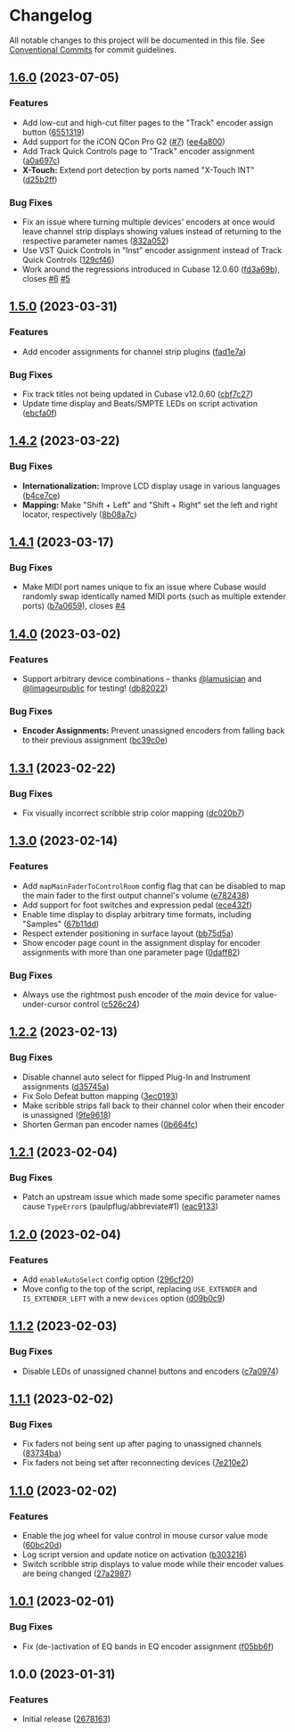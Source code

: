 # Changelog

All notable changes to this project will be documented in this file. See
[Conventional Commits](https://conventionalcommits.org) for commit guidelines.

## [1.6.0](https://github.com/bjoluc/cubase-xtouch-midiremote/compare/v1.5.0...v1.6.0) (2023-07-05)


### Features

* Add low-cut and high-cut filter pages to the "Track" encoder assign button ([6551319](https://github.com/bjoluc/cubase-xtouch-midiremote/commit/6551319a58912ed8efd00cf932e22c111006a3b0))
* Add support for the iCON QCon Pro G2 ([#7](https://github.com/bjoluc/cubase-xtouch-midiremote/issues/7)) ([ee4a800](https://github.com/bjoluc/cubase-xtouch-midiremote/commit/ee4a8009830f73ab02591449e432e7175147a2e0))
* Add Track Quick Controls page to "Track" encoder assignment ([a0a697c](https://github.com/bjoluc/cubase-xtouch-midiremote/commit/a0a697cc7500f556f5326654db6ab610d0e483e5))
* **X-Touch:** Extend port detection by ports named "X-Touch INT" ([d25b2ff](https://github.com/bjoluc/cubase-xtouch-midiremote/commit/d25b2ff49a848d2e55c06957fb48f7e80f6c4f33))


### Bug Fixes

* Fix an issue where turning multiple devices' encoders at once would leave channel strip displays showing values instead of returning to the respective parameter names ([832a052](https://github.com/bjoluc/cubase-xtouch-midiremote/commit/832a052277b2c69de0ea10e98b7878f290e4e023))
* Use VST Quick Controls in "Inst" encoder assignment instead of Track Quick Controls ([129cf46](https://github.com/bjoluc/cubase-xtouch-midiremote/commit/129cf468e2e561a857ba77a99314f5e646f904a8))
* Work around the regressions introduced in Cubase 12.0.60 ([fd3a69b](https://github.com/bjoluc/cubase-xtouch-midiremote/commit/fd3a69bc0d3e7a9e87d4c48ba95deb33d34c547c)), closes [#6](https://github.com/bjoluc/cubase-xtouch-midiremote/issues/6) [#5](https://github.com/bjoluc/cubase-xtouch-midiremote/issues/5)

## [1.5.0](https://github.com/bjoluc/cubase-xtouch-midiremote/compare/v1.4.2...v1.5.0) (2023-03-31)


### Features

* Add encoder assignments for channel strip plugins ([fad1e7a](https://github.com/bjoluc/cubase-xtouch-midiremote/commit/fad1e7a1ca937a87ff219f0cd2a39081a051ea48))


### Bug Fixes

* Fix track titles not being updated in Cubase v12.0.60 ([cbf7c27](https://github.com/bjoluc/cubase-xtouch-midiremote/commit/cbf7c2704d9dc589d6c64aeb7ae06a53b338f11e))
* Update time display and Beats/SMPTE LEDs on script activation ([ebcfa0f](https://github.com/bjoluc/cubase-xtouch-midiremote/commit/ebcfa0f0d6130c8e283d1b28b8fa4c84aa587db5))

## [1.4.2](https://github.com/bjoluc/cubase-xtouch-midiremote/compare/v1.4.1...v1.4.2) (2023-03-22)


### Bug Fixes

* **Internationalization:** Improve LCD display usage in various languages ([b4ce7ce](https://github.com/bjoluc/cubase-xtouch-midiremote/commit/b4ce7ce12b1998f79d747c1fef66b4417a252767))
* **Mapping:** Make "Shift + Left" and "Shift + Right" set the left and right locator, respectively ([8b08a7c](https://github.com/bjoluc/cubase-xtouch-midiremote/commit/8b08a7cdc30e1e12c4ad2f0416bf2f1e7bd90e4d))

## [1.4.1](https://github.com/bjoluc/cubase-xtouch-midiremote/compare/v1.4.0...v1.4.1) (2023-03-17)


### Bug Fixes

* Make MIDI port names unique to fix an issue where Cubase would randomly swap identically named MIDI ports (such as multiple extender ports) ([b7a0659](https://github.com/bjoluc/cubase-xtouch-midiremote/commit/b7a06590e87ed95d10064b314d06a5bbde3b47db)), closes [#4](https://github.com/bjoluc/cubase-xtouch-midiremote/issues/4)

## [1.4.0](https://github.com/bjoluc/cubase-xtouch-midiremote/compare/v1.3.1...v1.4.0) (2023-03-02)


### Features

* Support arbitrary device combinations – thanks [@lamusician](https://github.com/lamusician) and [@limageurpublic](https://github.com/limageurpublic) for testing! ([db82022](https://github.com/bjoluc/cubase-xtouch-midiremote/commit/db82022b450ad63c85f6f48da595f7a0530b9b0f))


### Bug Fixes

* **Encoder Assignments:** Prevent unassigned encoders from falling back to their previous assignment ([bc39c0e](https://github.com/bjoluc/cubase-xtouch-midiremote/commit/bc39c0ea2b4fad1474e904052f4b1de5f5156dad))

## [1.3.1](https://github.com/bjoluc/cubase-xtouch-midiremote/compare/v1.3.0...v1.3.1) (2023-02-22)


### Bug Fixes

* Fix visually incorrect scribble strip color mapping ([dc020b7](https://github.com/bjoluc/cubase-xtouch-midiremote/commit/dc020b7de58eb7d1b5e146b896e575f6c6f1359d))

## [1.3.0](https://github.com/bjoluc/cubase-xtouch-midiremote/compare/v1.2.2...v1.3.0) (2023-02-14)


### Features

* Add `mapMainFaderToControlRoom` config flag that can be disabled to map the main fader to the first output channel's volume ([e782438](https://github.com/bjoluc/cubase-xtouch-midiremote/commit/e782438958886526daba52b9c90e90a73911dbeb))
* Add support for foot switches and expression pedal ([ece432f](https://github.com/bjoluc/cubase-xtouch-midiremote/commit/ece432fbf5ba082ac21cce740efe4fffe9f2b721))
* Enable time display to display arbitrary time formats, including "Samples" ([67b11dd](https://github.com/bjoluc/cubase-xtouch-midiremote/commit/67b11dd6e9cb0fcc9ce0971f92a9830af7a28d98))
* Respect extender positioning in surface layout ([bb75d5a](https://github.com/bjoluc/cubase-xtouch-midiremote/commit/bb75d5af58fc03fb26a55f7bd7fb44f72dab6078))
* Show encoder page count in the assignment display for encoder assignments with more than one parameter page ([0daff82](https://github.com/bjoluc/cubase-xtouch-midiremote/commit/0daff82487d99a794a8b33bb1b7dffae7a3f096b))


### Bug Fixes

* Always use the rightmost push encoder of the *main* device for value-under-cursor control ([c526c24](https://github.com/bjoluc/cubase-xtouch-midiremote/commit/c526c2466029475c24d38c6581b9b29236c31b92))

## [1.2.2](https://github.com/bjoluc/cubase-xtouch-midiremote/compare/v1.2.1...v1.2.2) (2023-02-13)


### Bug Fixes

* Disable channel auto select for flipped Plug-In and Instrument assignments ([d35745a](https://github.com/bjoluc/cubase-xtouch-midiremote/commit/d35745a138576260bb00c7ef381039d04d9ad360))
* Fix Solo Defeat button mapping ([3ec0193](https://github.com/bjoluc/cubase-xtouch-midiremote/commit/3ec0193a30970413b56eb94e25312ea0c4587f49))
* Make scribble strips fall back to their channel color when their encoder is unassigned ([9fe9618](https://github.com/bjoluc/cubase-xtouch-midiremote/commit/9fe9618426428a956ea685339d9fdbf78184db6c))
* Shorten German pan encoder names ([0b664fc](https://github.com/bjoluc/cubase-xtouch-midiremote/commit/0b664fc7b2eb4c3b825badaa8c1d99584d349ff4))

## [1.2.1](https://github.com/bjoluc/cubase-xtouch-midiremote/compare/v1.2.0...v1.2.1) (2023-02-04)


### Bug Fixes

* Patch an upstream issue which made some specific parameter names cause `TypeError`s (paulpflug/abbreviate#1) ([eac9133](https://github.com/bjoluc/cubase-xtouch-midiremote/commit/eac9133a0afdb78cb0a740e61287cbff4e771c7c))

## [1.2.0](https://github.com/bjoluc/cubase-xtouch-midiremote/compare/v1.1.2...v1.2.0) (2023-02-04)


### Features

* Add `enableAutoSelect` config option ([296cf20](https://github.com/bjoluc/cubase-xtouch-midiremote/commit/296cf202bdd19bd822e68ac166887bbb0ad61485))
* Move config to the top of the script, replacing `USE_EXTENDER` and `IS_EXTENDER_LEFT` with a new `devices` option ([d09b0c9](https://github.com/bjoluc/cubase-xtouch-midiremote/commit/d09b0c902d6ae42567441a3c936dcdc4ac4705f9))

## [1.1.2](https://github.com/bjoluc/cubase-xtouch-midiremote/compare/v1.1.1...v1.1.2) (2023-02-03)


### Bug Fixes

* Disable LEDs of unassigned channel buttons and encoders ([c7a0974](https://github.com/bjoluc/cubase-xtouch-midiremote/commit/c7a097439c692b71bfe569f7efb8f0d40ee3b7ef))

## [1.1.1](https://github.com/bjoluc/cubase-xtouch-midiremote/compare/v1.1.0...v1.1.1) (2023-02-02)


### Bug Fixes

* Fix faders not being sent up after paging to unassigned channels ([83734ba](https://github.com/bjoluc/cubase-xtouch-midiremote/commit/83734babebbbc0e5412b807221b3fe65ce71e907))
* Fix faders not being set after reconnecting devices ([7e210e2](https://github.com/bjoluc/cubase-xtouch-midiremote/commit/7e210e24d7cbb069b7df636865c7ae80fec6af6a))

## [1.1.0](https://github.com/bjoluc/cubase-xtouch-midiremote/compare/v1.0.1...v1.1.0) (2023-02-02)


### Features

* Enable the jog wheel for value control in mouse cursor value mode ([60bc20d](https://github.com/bjoluc/cubase-xtouch-midiremote/commit/60bc20d5aa46391f80f45bef9a9f7402a24e59d2))
* Log script version and update notice on activation ([b303216](https://github.com/bjoluc/cubase-xtouch-midiremote/commit/b303216ca7ae2ad37a8c82dae850f756b2bd055a))
* Switch scribble strip displays to value mode while their encoder values are being changed ([27a2987](https://github.com/bjoluc/cubase-xtouch-midiremote/commit/27a29876039567c00f6dbf27bad1e04ca108f6cf))

## [1.0.1](https://github.com/bjoluc/cubase-xtouch-midiremote/compare/v1.0.0...v1.0.1) (2023-02-01)


### Bug Fixes

* Fix (de-)activation of EQ bands in EQ encoder assignment ([f05bb6f](https://github.com/bjoluc/cubase-xtouch-midiremote/commit/f05bb6f7d85d35c3366de24a301a57f665dc739b))

## 1.0.0 (2023-01-31)


### Features

* Initial release ([2678163](https://github.com/bjoluc/cubase-xtouch-midiremote/commit/267816391cbad8893c802c8f4d568f3325cda232))
